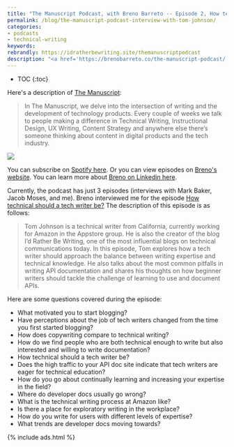 ```yaml
---
title: "The Manuscript Podcast, with Breno Barreto -- Episode 2, How technical should a tech writer be?"
permalink: /blog/the-manuscript-podcast-interview-with-tom-johnson/
categories:
- podcasts
- technical-writing
keywords:
rebrandly: https://idratherbewriting.site/themanuscriptpodcast
description: "<a href='https://brenobarreto.co/the-manuscript-podcast/'>The Manuscript</a> is a new tech comm podcast produced by Breno Barreto, a technical writer working for VTEX in Brazil. Breno interviewed me for episode 2, titled <i>How technical should a tech writer be?</i> In this podcast, we talked about changes in the tech comm field, how I got started, comparisons with copywriting, API docs, processes for tech writing at Amazon, explanatory writing versus exploratory writing, trends I'm seeing, and more."
---
```


* TOC
{:toc}

Here's a description of [The Manuscript](https://open.spotify.com/show/3fxF61LYR4BBDAv6YhZV5r):

> In The Manuscript, we delve into the intersection of writing and the development of technology products. Every couple of weeks we talk to people making a difference in Technical Writing, Instructional Design, UX Writing, Content Strategy and anywhere else there’s someone thinking about content in digital products and the tech industry.

<a href="https://open.spotify.com/show/3fxF61LYR4BBDAv6YhZV5r"><img src="https://s3.us-west-1.wasabisys.com/idbwmedia.com/images/the-manuscript-on-spotify.png"/></a>

You can subscribe on [Spotify here](https://open.spotify.com/show/3fxF61LYR4BBDAv6YhZV5r). Or you can view episodes on [Breno's website](https://brenobarreto.co/the-manuscript-podcast/). You can learn more about [Breno on Linkedin here](https://www.linkedin.com/in/breno-barreto/).

Currently, the podcast has just 3 episodes (interviews with Mark Baker, Jacob Moses, and me). Breno interviewed me for the episode [How technical should a tech writer be?](https://open.spotify.com/episode/54LXLyvHEOnZQuikBbjWDm) The description of this episode is as follows:

> Tom Johnson is a technical writer from California, currently working for Amazon in the Appstore group. He is also the creator of the blog I’d Rather Be Writing, one of the most influential blogs on technical communications today. In this episode, Tom explores how a tech writer should approach the balance between writing expertise and technical knowledge. He also talks about the most common pitfalls in writing API documentation and shares his thoughts on how beginner writers should tackle the challenge of learning to use and document APIs.

Here are some questions covered during the episode:

* What motivated you to start blogging?
* Have perceptions about the job of tech writers changed from the time you first started blogging?
* How does copywriting compare to technical writing?
* How do we find people who are both technical enough to write but also interested and willing to write documentation?
* How technical should a tech writer be?
* Does the high traffic to your API doc site indicate that tech writers are eager for technical education?
* How do you go about continually learning and increasing your expertise in the field?
* Where do developer docs usually go wrong?
* What is the technical writing process at Amazon like?
* Is there a place for exploratory writing in the workplace?
* How do you write for users with different levels of expertise?
* What trends are developer docs moving towards?

{% include ads.html %}
